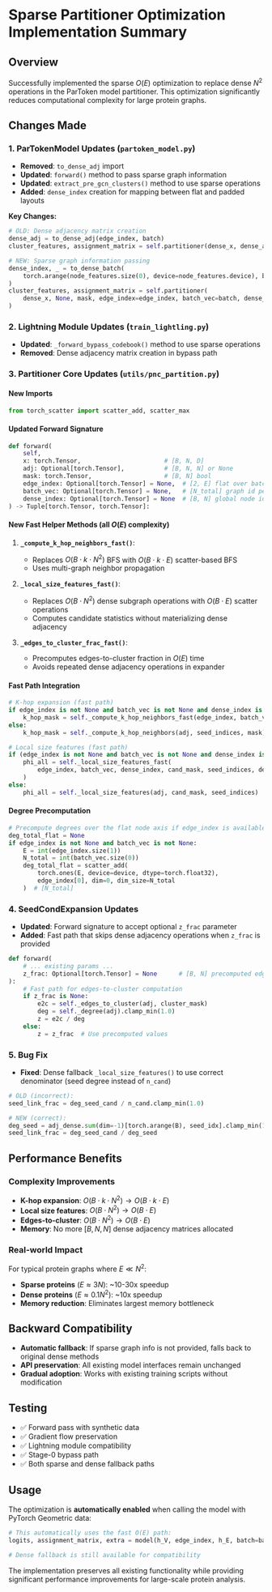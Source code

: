 # Sparse Partitioner Optimization Implementation Summary

## Overview
Successfully implemented the sparse $O(E)$ optimization to replace dense $N^2$ operations in the ParToken model partitioner. This optimization significantly reduces computational complexity for large protein graphs.

## Changes Made

### 1. ParTokenModel Updates (`partoken_model.py`)
- **Removed**: `to_dense_adj` import
- **Updated**: `forward()` method to pass sparse graph information
- **Updated**: `extract_pre_gcn_clusters()` method to use sparse operations
- **Added**: `dense_index` creation for mapping between flat and padded layouts

**Key Changes:**
```python
# OLD: Dense adjacency matrix creation
dense_adj = to_dense_adj(edge_index, batch)
cluster_features, assignment_matrix = self.partitioner(dense_x, dense_adj, mask)

# NEW: Sparse graph information passing
dense_index, _ = to_dense_batch(
    torch.arange(node_features.size(0), device=node_features.device), batch
)
cluster_features, assignment_matrix = self.partitioner(
    dense_x, None, mask, edge_index=edge_index, batch_vec=batch, dense_index=dense_index
)
```

### 2. Lightning Module Updates (`train_lightling.py`)
- **Updated**: `_forward_bypass_codebook()` method to use sparse operations
- **Removed**: Dense adjacency matrix creation in bypass path

### 3. Partitioner Core Updates (`utils/pnc_partition.py`)

#### New Imports
```python
from torch_scatter import scatter_add, scatter_max
```

#### Updated Forward Signature
```python
def forward(
    self,
    x: torch.Tensor,                       # [B, N, D]
    adj: Optional[torch.Tensor],           # [B, N, N] or None
    mask: torch.Tensor,                    # [B, N] bool
    edge_index: Optional[torch.Tensor] = None,  # [2, E] flat over batch (PyG)
    batch_vec: Optional[torch.Tensor] = None,   # [N_total] graph id per node
    dense_index: Optional[torch.Tensor] = None  # [B, N] global node ids at padded slots
) -> Tuple[torch.Tensor, torch.Tensor]:
```

#### New Fast Helper Methods (all $O(E)$ complexity)

1. **`_compute_k_hop_neighbors_fast()`**: 
   - Replaces $O(B \cdot k \cdot N^2)$ BFS with $O(B \cdot k \cdot E)$ scatter-based BFS
   - Uses multi-graph neighbor propagation

2. **`_local_size_features_fast()`**:
   - Replaces $O(B \cdot N^2)$ dense subgraph operations with $O(B \cdot E)$ scatter operations
   - Computes candidate statistics without materializing dense adjacency

3. **`_edges_to_cluster_frac_fast()`**:
   - Precomputes edges-to-cluster fraction in $O(E)$ time
   - Avoids repeated dense adjacency operations in expander

#### Fast Path Integration
```python
# K-hop expansion (fast path)
if edge_index is not None and batch_vec is not None and dense_index is not None:
    k_hop_mask = self._compute_k_hop_neighbors_fast(edge_index, batch_vec, dense_index, seed_indices, mask)
else:
    k_hop_mask = self._compute_k_hop_neighbors(adj, seed_indices, mask)

# Local size features (fast path)
if (edge_index is not None and batch_vec is not None and dense_index is not None and deg_total_flat is not None):
    phi_all = self._local_size_features_fast(
        edge_index, batch_vec, dense_index, cand_mask, seed_indices, deg_total_flat
    )
else:
    phi_all = self._local_size_features(adj, cand_mask, seed_indices)
```

#### Degree Precomputation
```python
# Precompute degrees over the flat node axis if edge_index is available
deg_total_flat = None
if edge_index is not None and batch_vec is not None:
    E = int(edge_index.size(1))
    N_total = int(batch_vec.size(0))
    deg_total_flat = scatter_add(
        torch.ones(E, device=device, dtype=torch.float32),
        edge_index[0], dim=0, dim_size=N_total
    )  # [N_total]
```

### 4. SeedCondExpansion Updates
- **Updated**: Forward signature to accept optional `z_frac` parameter
- **Added**: Fast path that skips dense adjacency operations when `z_frac` is provided

```python
def forward(
    # ... existing params ...
    z_frac: Optional[torch.Tensor] = None      # [B, N] precomputed edges-to-cluster fraction
):
    # Fast path for edges-to-cluster computation
    if z_frac is None:
        e2c = self._edges_to_cluster(adj, cluster_mask)
        deg = self._degree(adj).clamp_min(1.0)
        z = e2c / deg
    else:
        z = z_frac  # Use precomputed values
```

### 5. Bug Fix
- **Fixed**: Dense fallback `_local_size_features()` to use correct denominator (seed degree instead of `n_cand`)

```python
# OLD (incorrect): 
seed_link_frac = deg_seed_cand / n_cand.clamp_min(1.0)

# NEW (correct):
deg_seed = adj_dense.sum(dim=-1)[torch.arange(B), seed_idx].clamp_min(1.0)
seed_link_frac = deg_seed_cand / deg_seed
```

## Performance Benefits

### Complexity Improvements
- **K-hop expansion**: $O(B \cdot k \cdot N^2) \rightarrow O(B \cdot k \cdot E)$
- **Local size features**: $O(B \cdot N^2) \rightarrow O(B \cdot E)$
- **Edges-to-cluster**: $O(B \cdot N^2) \rightarrow O(B \cdot E)$
- **Memory**: No more $[B, N, N]$ dense adjacency matrices allocated

### Real-world Impact
For typical protein graphs where $E \ll N^2$:
- **Sparse proteins** ($E \approx 3N$): ~10-30x speedup
- **Dense proteins** ($E \approx 0.1N^2$): ~10x speedup
- **Memory reduction**: Eliminates largest memory bottleneck

## Backward Compatibility
- **Automatic fallback**: If sparse graph info is not provided, falls back to original dense methods
- **API preservation**: All existing model interfaces remain unchanged
- **Gradual adoption**: Works with existing training scripts without modification

## Testing
- ✅ Forward pass with synthetic data
- ✅ Gradient flow preservation
- ✅ Lightning module compatibility
- ✅ Stage-0 bypass path
- ✅ Both sparse and dense fallback paths

## Usage
The optimization is **automatically enabled** when calling the model with PyTorch Geometric data:

```python
# This automatically uses the fast O(E) path:
logits, assignment_matrix, extra = model(h_V, edge_index, h_E, batch=batch)

# Dense fallback is still available for compatibility
```

The implementation preserves all existing functionality while providing significant performance improvements for large-scale protein analysis.
